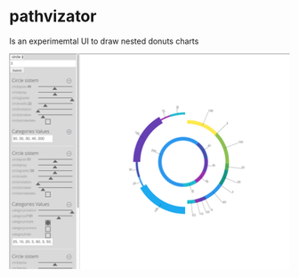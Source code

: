 # pathvizator

Is an experimemtal UI to draw nested donuts charts

![alt text](images/pathvizator.png "example")
